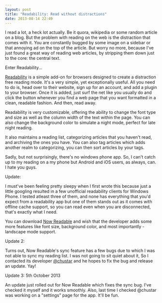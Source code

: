 ```yaml
---
layout: post
title: "Readability: Read without distractions"
date: 2013-08-14 22:49
---
```


I read a lot, a heck lot actually. Be it quora, wikipedia or some random article on a blog. But the problem with reading on the web is the distraction that comes with it. You are constantly bugged by some image on a sidebar or that annoying ad on the top of the article. But worry no more, because I've just found a great way of reading web articles, by stripping them down just to the core: the central text.

Enter Readability...

<!-- more -->

[Readability](http://readability.com/) is a simple add-on for browsers designed to create a distraction free reading mode. It's a very simple, yet exceptionally useful. All you need to do is, head over to their website, sign up for an account, and add a plugin to your browser. Once it is added, just surf the net like you usually do and click the button whenever you find a web page that you want formatted in a clean, readable fashion. And then, read away.

Readability is very customizable, offering the ability to change the font type and size as well as the column width of the text within the page. You can also change the background color to simulate a night mode, perfect for late night reading.

It also maintains a reading list, categorizing articles that you haven't read, and archiving the ones you have. You can also tag articles which adds another realm to categorizing, you can then sort articles by your tags.

Sadly, but not surprisingly, there's no windows phone app. So, I can't catch up to my reading on a my phone but Android and iOS users, as always, can. I hate you guys.

Update:

I must've been feeling pretty sleepy when I first wrote this because just a little googling resulted in a few unofficial readability clients for Windows Phone. I tested atleast three of them, and none has everything that you'd expect from a readability app but one of them stands out as it comes with offline cache support, so you can read even when you are disconnected, that's exactly what I need.

You can download [Now Readable](http://www.windowsphone.com/en-us/store/app/now-readable/0a8cdd51-4a70-4172-b8fb-a274865cccc6) and wish that the developer adds some more features like font size, background color, and most importantly - landscape mode support.

Update 2:

Turns out, Now Readable's sync feature has a few bugs due to which I was not able to sync my reading list. I was not going to sit quiet about it, So I contacted its developer [@chustar](https://twitter.com/chustar) and he hopes to fix the bug and release an update. Yay!

Update 3: 5th October 2013

An update just rolled out for Now Readable which fixes the sync bug. I've checked it myself and it works smoothly. Also, last time I checked @chustar was working on a "settings" page for the app. It'll be fun.

